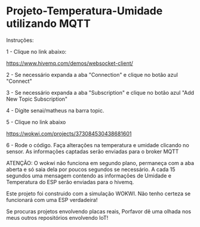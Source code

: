 # Projeto-Temperatura-Umidade utilizando MQTT

Instruções:

1 - Clique no link abaixo: 

https://www.hivemq.com/demos/websocket-client/

2 - Se necessário expanda a aba "Connection" e clique no botão azul "Connect"

3 - Se necessário expanda a aba "Subscription" e clique no botão azul "Add New Topic Subscription"

4 - Digite senai/matheus na barra topic.

5 - Clique no link abaixo

https://wokwi.com/projects/373084530438681601

6 - Rode o código. Faça alterações na temperatura e umidade clicando no sensor. As informações captadas serão enviadas para o broker MQTT 

ATENÇÃO: O wokwi não funciona em segundo plano, permaneça com a aba aberta e só saia dela por poucos segundos se necessário.
A cada 15 segundos uma mensagem contendo as informações de Umidade e Temperatura do ESP serão enviadas para o hivemq. 

Este projeto foi construido com a simulação WOKWI. Não tenho certeza se funcionará com uma ESP verdadeira!

Se procuras projetos envolvendo placas reais, Porfavor dê uma olhada nos meus outros repositórios envolvendo IoT!
